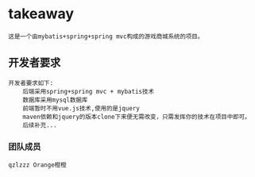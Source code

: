 # takeaway
    这是一个由mybatis+spring+spring mvc构成的游戏商城系统的项目。
## 开发者要求
    开发者要求如下:
        后端采用spring+spring mvc + mybatis技术
        数据库采用mysql数据库
        前端暂时不用vue.js技术,使用的是jquery
        maven依赖和jquery的版本clone下来便无需改变，只需发挥你的技术在项目中即可。
        后续补充...
### 团队成员
    qzlzzz Orange橙橙
